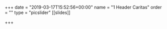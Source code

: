 +++
date = "2019-03-17T15:52:56+00:00"
name = "1 Header Caritas"
order = ""
type = "picslider"
[[slides]]

+++
